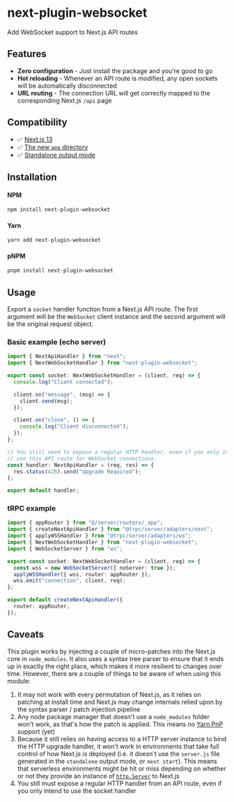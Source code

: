 # next-plugin-websocket

Add WebSocket support to Next.js API routes

## Features

- **Zero configuration** - Just install the package and you're good to go
- **Hot reloading** - Whenever an API route is modified, any open sockets will be automatically disconnected
- **URL routing** - The connection URL will get correctly mapped to the corresponding Next.js `/api` page

## Compatibility

- ✅ [Next.js 13](https://nextjs.org/blog/next-13)
- ✅ [The new `app` directory](https://beta.nextjs.org/docs/routing/fundamentals)
- ✅ [Standalone output mode](https://nextjs.org/docs/advanced-features/output-file-tracing)

## Installation

#### NPM

```sh
npm install next-plugin-websocket
```

#### Yarn

```sh
yarn add next-plugin-websocket
```

#### pNPM

```sh
pnpm install next-plugin-websocket
```

## Usage

Export a `socket` handler function from a Next.js API route. The first argument will be the `WebSocket` client instance and the second argument will be the original request object.

### Basic example (echo server)

```ts
import { NextApiHandler } from "next";
import { NextWebSocketHandler } from "next-plugin-websocket";

export const socket: NextWebSocketHandler = (client, req) => {
  console.log("Client connected");

  client.on("message", (msg) => {
    client.send(msg);
  });

  client.on("close", () => {
    console.log("Client disconnected");
  });
};

// You still need to expose a regular HTTP handler, even if you only intend to
// use this API route for WebSocket connections.
const handler: NextApiHandler = (req, res) => {
  res.status(426).send("Upgrade Required");
};

export default handler;
```

### tRPC example

```ts
import { appRouter } from "@/server/routers/_app";
import { createNextApiHandler } from "@trpc/server/adapters/next";
import { applyWSSHandler } from "@trpc/server/adapters/ws";
import { NextWebSocketHandler } from "next-plugin-websocket";
import { WebSocketServer } from "ws";

export const socket: NextWebSocketHandler = (client, req) => {
  const wss = new WebSocketServer({ noServer: true });
  applyWSSHandler({ wss, router: appRouter });
  wss.emit("connection", client, req);
};

export default createNextApiHandler({
  router: appRouter,
});
```

## Caveats

This plugin works by injecting a couple of micro-patches into the Next.js core in `node_modules`. It also uses a syntax tree parser to ensure that it ends up in exactly the right place, which makes it more resilient to changes over time. However, there are a couple of things to be aware of when using this module:

1. It may not work with every permutation of Next.js, as it relies on patching at install time and Next.js may change internals relied upon by the syntax parser / patch injection pipeline
2. Any node package manager that doesn't use a `node_modules` folder won't work, as that's how the patch is applied. This means no [Yarn PnP](https://yarnpkg.com/features/pnp) support (yet)
3. Because it still relies on having access to a HTTP server instance to bind the HTTP upgrade handler, it won't work in environments that take full control of how Next.js is deployed (i.e. it doesn't use the `server.js` file generated in the `standalone` output mode, or `next start`). This means that serverless environments might be hit or miss depending on whether or not they provide an instance of [`http.Server`](https://nodejs.org/api/http.html#class-httpserver) to Next.js
4. You still must expose a regular HTTP handler from an API route, even if you only intend to use the socket handler
